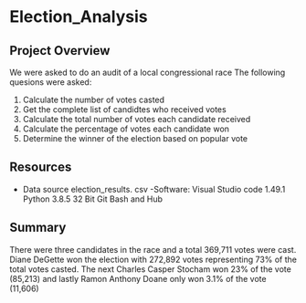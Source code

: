 # Election_Analysis

## Project Overview

We were asked to do an audit of a local congressional race
The following quesions were asked:

1. Calculate the number of votes casted
2. Get the complete list of candidtes who received votes
3. Calculate the total number of votes each candidate received
4. Calculate the  percentage of votes each candidate won
5. Determine the winner of the election based on popular vote

## Resources
- Data source election_results. csv
-Software: Visual Studio code 1.49.1 Python 3.8.5 32 Bit Git Bash and Hub

## Summary

There were three candidates in the race and a total 369,711 votes were cast. Diane DeGette won the election with 272,892 votes representing 73% of the total votes casted. 
The next Charles Casper Stocham won 23% of the vote (85,213) and lastly Ramon Anthony Doane only won 3.1% of the vote (11,606)

